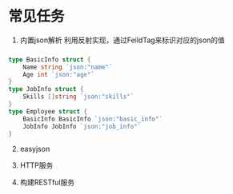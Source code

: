 # 常见任务

1. 内置json解析
利用反射实现，通过FeildTag来标识对应的json的值
### 
```go
type BasicInfo struct {
    Name string `json:"name"`
    Age int `json:"age"`
}
type JobInfo struct {
    Skills []string `json:"skills"`
}
type Employee struct {
    BasicInfo BasicInfo `json:"basic_info"`
    JobInfo JobInfo `json:"job_info"`
}
```


2. easyjson

3. HTTP服务

4. 构建RESTful服务